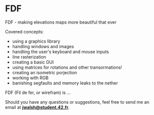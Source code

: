 # FDF

FDF - making elevations maps more beautiful that ever

Covered concepts:
- using a graphics library
- handling windows and images
- handling the user's keyboard and mouse inputs
- line rasterization
- creating a basic GUI
- using matrices for rotations and other transormations!
- creating an isometric porjection
- working with RGB
- banishing segfaults and memory leaks to the nether

FDF (Fil de fer, or wirefram) is ...

Should you have any questions or suggestions, feel free to send me an email at **jwalsh@student.42.fr**.

